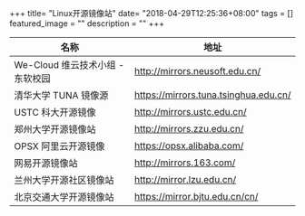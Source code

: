 +++
title= "Linux开源镜像站"
date= "2018-04-29T12:25:36+08:00"
tags = []
featured_image = ""
description = ""
+++


|名称|地址|
|---|---|
|We-Cloud 维云技术小组 - 东软校园|http://mirrors.neusoft.edu.cn/|
|清华大学 TUNA 镜像源|https://mirrors.tuna.tsinghua.edu.cn/|
|USTC 科大开源镜像|http://mirrors.ustc.edu.cn/|
|郑州大学开源镜像站|http://mirrors.zzu.edu.cn/|
|OPSX 阿里云开源镜像|https://opsx.alibaba.com/|
|网易开源镜像站|http://mirrors.163.com/|
|兰州大学开源社区镜像站|http://mirror.lzu.edu.cn/|
|北京交通大学开源镜像站|https://mirror.bjtu.edu.cn/cn/|